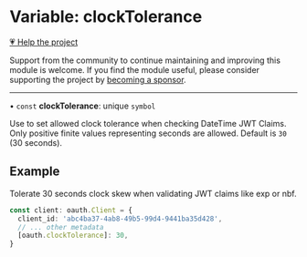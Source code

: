 # Variable: clockTolerance

[💗 Help the project](https://github.com/sponsors/panva)

Support from the community to continue maintaining and improving this module is welcome. If you find the module useful, please consider supporting the project by [becoming a sponsor](https://github.com/sponsors/panva).

***

• `const` **clockTolerance**: unique `symbol`

Use to set allowed clock tolerance when checking DateTime JWT Claims. Only positive finite values
representing seconds are allowed. Default is `30` (30 seconds).

## Example

Tolerate 30 seconds clock skew when validating JWT claims like exp or nbf.

```ts
const client: oauth.Client = {
  client_id: 'abc4ba37-4ab8-49b5-99d4-9441ba35d428',
  // ... other metadata
  [oauth.clockTolerance]: 30,
}
```
